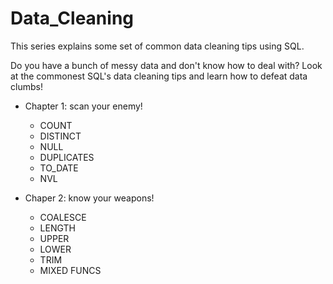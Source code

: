 # Data_Cleaning
This series explains some set of common data cleaning tips using SQL.

Do you have a bunch of messy data and don't know how to deal with?
Look at the commonest SQL's data cleaning tips and learn how to defeat data clumbs!

- Chapter 1: scan your enemy!
  - COUNT
  - DISTINCT
  - NULL
  - DUPLICATES
  - TO_DATE
  - NVL

- Chaper 2: know your weapons!
  - COALESCE
  - LENGTH
  - UPPER
  - LOWER
  - TRIM
  - MIXED FUNCS
